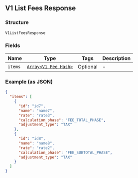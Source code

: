 ## V1 List Fees Response

### Structure

`V1ListFeesResponse`

### Fields

| Name | Type | Tags | Description |
|  --- | --- | --- | --- |
| `items` | [`Array<V1 Fee Hash>`](/doc/models/v1-fee.md) | Optional | - |

### Example (as JSON)

```json
{
  "items": [
    {
      "id": "id7",
      "name": "name7",
      "rate": "rate3",
      "calculation_phase": "FEE_TOTAL_PHASE",
      "adjustment_type": "TAX"
    },
    {
      "id": "id8",
      "name": "name8",
      "rate": "rate2",
      "calculation_phase": "FEE_SUBTOTAL_PHASE",
      "adjustment_type": "TAX"
    }
  ]
}
```

